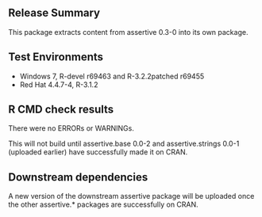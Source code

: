 ## Release Summary

This package extracts content from assertive 0.3-0 into its own package.

## Test Environments

* Windows 7, R-devel r69463 and R-3.2.2patched r69455
* Red Hat 4.4.7-4, R-3.1.2

## R CMD check results

There were no ERRORs or WARNINGs.

This will not build until assertive.base 0.0-2 and assertive.strings 0.0-1 (uploaded earlier) have successfully made it on CRAN.

## Downstream dependencies

A new version of the downstream assertive package will be uploaded once the
other assertive.* packages are successfully on CRAN.
